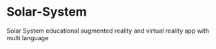 # Solar-System
Solar System educational augmented reality and virtual reality app with multi language
